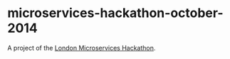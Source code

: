microservices-hackathon-october-2014
====================================

A project of the [London Microservices Hackathon](http://www.meetup.com/microserviceshackathon/).